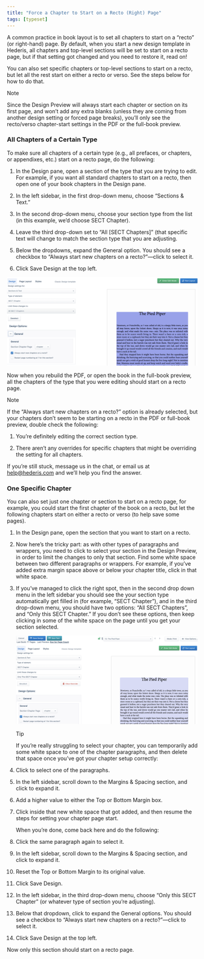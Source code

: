 ```yaml
---
title: "Force a Chapter to Start on a Recto (Right) Page"
tags: [typeset]
---
```

 
<html><body><section data-type="chapter" class="hsecchapter" data-hederis-type="hsecchapter" id="chapter-start-recto" data-pi-attrs="id: chapter-start-recto; data-tags: typeset;" role="doc-chapter" data-tags="typeset" data-author-name=" " data-book-title=" " title="Force a Chapter to Start on a Recto (Right) Page"><p class="hblkp" data-hederis-type="hblkp" id="pbHxRZ04z">A common practice in book layout is to set all chapters to start on a &#8220;recto&#8221; (or right-hand) page. By default, when you start a new design template in Hederis, all chapters and top-level sections will be set to start on a recto page, but if that setting got changed and you need to restore it, read on!</p><p class="hblkp" data-hederis-type="hblkp" id="pCQd2riGV">You can also set specific chapters or top-level sections to start on a recto, but let all the rest start on either a recto or verso. See the steps below for how to do that.</p><aside class="hwprbox box" data-hederis-type="hwprbox" id="pFJeVaY8S" data-type="sidebar"><p class="hblktype" data-hederis-type="hblktype" id="pbqIyeSeL">Note</p><p class="hblkp" data-hederis-type="hblkp" id="pxNMuX8B9">Since the Design Preview will always start each chapter or section on its first page, and won&#8217;t add any extra blanks (unless they are coming from another design setting or forced page breaks), you&#8217;ll only see the recto/verso chapter-start settings in the PDF or the full-book preview. </p></aside><section class="hwprsubsection" data-hederis-type="hwprsubsection" id="pupfpl6ZJ" data-type="subsection" title="All Chapters of a Certain Type"><h1 data-hederis-type="hblktitle" class="hblktitle" id="pWoMRV4fz">All Chapters of a Certain Type</h1><p class="hblkp" data-hederis-type="hblkp" id="pp8v0LTVg">To make sure all chapters of a certain type (e.g., all prefaces, or chapters, or appendixes, etc.) start on a recto page, do the following:</p><ol class="hwprnumlist" data-hederis-type="hwprnumlist" id="pG58CqNuo"><li class="hblkoli" data-hederis-type="hblkoli" id="likbsiySNN"><p class="hblkoli" data-hederis-type="hblklip" id="pPeUvYDOy">In the Design pane, open a section of the type that you are trying to edit. For example, if you want all standard chapters to start on a recto, then open one of your book chapters in the Design pane.</p></li><li class="hblkoli" data-hederis-type="hblkoli" id="liSi0kbsw2"><p class="hblkoli" data-hederis-type="hblklip" id="pgfqU2R1E">In the left sidebar, in the first drop-down menu, choose &#8220;Sections &amp; Text.&#8221;</p></li><li class="hblkoli" data-hederis-type="hblkoli" id="liqNVWhW6b"><p class="hblkoli" data-hederis-type="hblklip" id="pyoYxDM8A">In the second drop-down menu, choose your section type from the list (in this example, we&#8217;d choose SECT Chapter).</p></li><li class="hblkoli" data-hederis-type="hblkoli" id="li7KNRYro1"><p class="hblkoli" data-hederis-type="hblklip" id="p9cXaBMfE">Leave the third drop-down set to &#8220;All [SECT Chapters]&#8221; (that specific text will change to match the section type that you are adjusting.</p></li><li class="hblkoli" data-hederis-type="hblkoli" id="liyimubHpC"><p class="hblkoli" data-hederis-type="hblklip" id="pVEDUT8ZQ">Below the dropdowns, expand the General option. You should see a checkbox to &#8220;Always start new chapters on a recto?&#8221;&#8212;click to select it.</p></li><li class="hblkoli" data-hederis-type="hblkoli" id="liu1vC8DUN"><p class="hblkoli" data-hederis-type="hblklip" id="pcOvDkOdt">Click Save Design at the top left.</p></li></ol><img data-hederis-type="hblkimg" class="hblkimg" id="pmxg19RT2" src="/images/recto1.png" data-img-src="/images/recto1.png"/><p class="hblkp" data-hederis-type="hblkp" id="pgxUqRnZq">Now when you rebuild the PDF, or open the book in the full-book preview, all the chapters of the type that you were editing should start on a recto page.</p><aside class="hwprbox box" data-hederis-type="hwprbox" id="p5InRwhAL" data-type="sidebar"><p class="hblktype" data-hederis-type="hblktype" id="pXkuwC5xX">Note</p><p class="hblkp" data-hederis-type="hblkp" id="pzz8ptJ21">If the &#8220;Always start new chapters on a recto?&#8221; option is already selected, but your chapters don&#8217;t seem to be starting on a recto in the PDF or full-book preview, double check the following:</p><ol class="hwprnumlist" data-hederis-type="hwprnumlist" id="phvRwfZxV"><li class="hblkoli" data-hederis-type="hblkoli" id="liBvvMW7QU"><p class="hblkoli" data-hederis-type="hblklip" id="pT3rCDy6U">You&#8217;re definitely editing the correct section type.</p></li><li class="hblkoli" data-hederis-type="hblkoli" id="liATBK8nL9"><p class="hblkoli" data-hederis-type="hblklip" id="pMuAL7TgD">There aren&#8217;t any overrides for specific chapters that might be overriding the setting for all chapters.</p></li></ol><p class="hblkp" data-hederis-type="hblkp" id="ptlvpZEsm">If you&#8217;re still stuck, message us in the chat, or email us at <a href="mailto:help@hederis.com" class="hspana" data-hederis-type="hspana" id="pfNAGuIFM">help@hederis.com</a> and we&#8217;ll help you find the answer.</p></aside></section><section class="hwprsubsection" data-hederis-type="hwprsubsection" id="puHN7OGmf" data-type="subsection" title="One Specific Chapter"><h1 data-hederis-type="hblktitle" class="hblktitle" id="pUCFdYHHX">One Specific Chapter</h1><p class="hblkp" data-hederis-type="hblkp" id="pF5NwFH99">You can also set just one chapter or section to start on a recto page, for example, you could start the first chapter of the book on a recto, but let the following chapters start on either a recto or verso (to help save some pages).</p><ol class="hwprnumlist" data-hederis-type="hwprnumlist" id="pysY5WopJ"><li class="hblkoli" data-hederis-type="hblkoli" id="liQpYzFFfG"><p class="hblkoli" data-hederis-type="hblklip" id="pc0poAO7k">In the Design pane, open the section that you want to start on a recto.</p></li><li class="hblkoli" data-hederis-type="hblkoli" id="liP1eFSRHM"><p class="hblkoli" data-hederis-type="hblklip" id="pF4UGmoDJ">Now here&#8217;s the tricky part: as with other types of paragraphs and wrappers, you need to click to select your section in the Design Preview, in order to limit the changes to only that section. Find some white space between two different paragraphs or wrappers. For example, if you&#8217;ve added extra margin space above or below your chapter title, click in that white space.</p></li><li class="hblkoli" data-hederis-type="hblkoli" id="liw3zefMUb"><p class="hblkoli" data-hederis-type="hblklip" id="pFTI6in2I">If you&#8217;ve managed to click the right spot, then in the second drop down menu in the left sidebar you should see the your section type automatically get filled in (for example, &#8220;SECT Chapter&#8221;), and in the third drop-down menu, you should have two options: &#8220;All SECT Chapters&#8221;, and &#8220;Only this SECT Chapter.&#8221; If you don&#8217;t see these options, then keep clicking in some of the white space on the page until you get your section selected.</p><img data-hederis-type="hblkimg" class="hblkimg" id="phTgWyIGR" src="/images/recto2.png" data-img-src="/images/recto2.png"/><aside class="hwprbox box" data-hederis-type="hwprbox" id="pbzjoSfKT" data-type="sidebar"><p class="hblktype" data-hederis-type="hblktype" id="pbXyhCdeg">Tip</p><p class="hblkp" data-hederis-type="hblkp" id="pntuZUf74">If you&#8217;re really struggling to select your chapter, you can temporarily add some white space to one of the chapter paragraphs, and then delete that space once you&#8217;ve got your chapter setup correctly:</p><li class="hblkoli" data-hederis-type="hblkoli" id="liHp4txYJw"><p class="hblkoli" data-hederis-type="hblklip" id="pwOvHU52z">Click to select one of the paragraphs.</p></li><li class="hblkoli" data-hederis-type="hblkoli" id="liWUF5g5ra"><p class="hblkoli" data-hederis-type="hblklip" id="pLnpVLo4h">In the left sidebar, scroll down to the Margins &amp; Spacing section, and click to expand it.</p></li><li class="hblkoli" data-hederis-type="hblkoli" id="li1SVbxpOn"><p class="hblkoli" data-hederis-type="hblklip" id="pIiIl6vgA">Add a higher value to either the Top or Bottom Margin box.</p></li><li class="hblkoli" data-hederis-type="hblkoli" id="lifSrIVB6w"><p class="hblkoli" data-hederis-type="hblklip" id="pHWjF8dvZ">Click inside that new white space that got added, and then resume the steps for setting your chapter page start. </p><p class="hblkp" data-hederis-type="hblkp" id="pftTmWATI">When you&#8217;re done, come back here and do the following:</p></li><li class="hblkoli" data-hederis-type="hblkoli" id="liJx2UpmHp"><p class="hblkoli" data-hederis-type="hblklip" id="pjoP72v0M">Click the same paragraph again to select it.</p></li><li class="hblkoli" data-hederis-type="hblkoli" id="liyBTwT5k6"><p class="hblkoli" data-hederis-type="hblklip" id="pO95mlMg1">In the left sidebar, scroll down to the Margins &amp; Spacing section, and click to expand it.</p></li><li class="hblkoli" data-hederis-type="hblkoli" id="liwrgVBueS"><p class="hblkoli" data-hederis-type="hblklip" id="pFqQSHDMO">Reset the Top or Bottom Margin to its original value.</p></li><li class="hblkoli" data-hederis-type="hblkoli" id="liojM1eHWX"><p class="hblkoli" data-hederis-type="hblklip" id="pBKaGb0BO">Click Save Design.</p></li></aside></li><li class="hblkoli" data-hederis-type="hblkoli" id="liYOQSm887"><p class="hblkoli" data-hederis-type="hblklip" id="pBEbD5JS6">In the left sidebar, in the third drop-down menu, choose &#8220;Only this SECT Chapter&#8221; (or whatever type of section you&#8217;re adjusting).</p></li><li class="hblkoli" data-hederis-type="hblkoli" id="liYbgavcyA"><p class="hblkoli" data-hederis-type="hblklip" id="pTpJEQut1">Below that dropdown, click to expand the General options. You should see a checkbox to &#8220;Always start new chapters on a recto?&#8221;&#8212;click to select it.</p></li><li class="hblkoli" data-hederis-type="hblkoli" id="liomyQuws2"><p class="hblkoli" data-hederis-type="hblklip" id="ptluiJxNV">Click Save Design at the top left.</p></li></ol><p class="hblkp" data-hederis-type="hblkp" id="pga9N3QyX">Now only this section should start on a recto page.</p></section></section></body></html>
